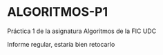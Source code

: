# ALGORITMOS-P1
Práctica 1 de la asignatura Algoritmos de la FIC UDC

Informe regular, estaría bien retocarlo
